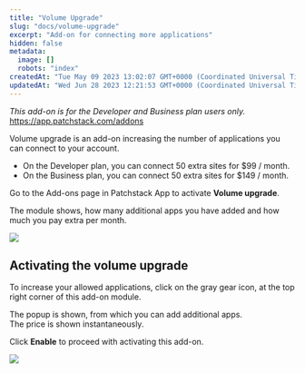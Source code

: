 ```yaml
---
title: "Volume Upgrade"
slug: "docs/volume-upgrade"
excerpt: "Add-on for connecting more applications"
hidden: false
metadata: 
  image: []
  robots: "index"
createdAt: "Tue May 09 2023 13:02:07 GMT+0000 (Coordinated Universal Time)"
updatedAt: "Wed Jun 28 2023 12:21:53 GMT+0000 (Coordinated Universal Time)"
---
```

_This add-on is for the Developer and Business plan users only._  
<https://app.patchstack.com/addons>

Volume upgrade is an add-on increasing the number of applications you can connect to your account.

- On the Developer plan, you can connect 50 extra sites for $99 / month.
- On the Business plan, you can connect 50 extra sites for $149 / month.

Go to the Add-ons page in Patchstack App to activate **Volume upgrade**.

The module shows, how many additional apps you have added and how much you pay extra per month.

![](@images/771598c-small-Patchstack_volume_upgrade.png)

## Activating the volume upgrade

To increase your allowed applications, click on the gray gear icon, at the top right corner of this add-on module.

The popup is shown, from which you can add additional apps.  
The price is shown instantaneously.

Click **Enable** to proceed with activating this add-on.

![](@images/890124c-small-Patchstack_volume_upgrade_adding.png)
